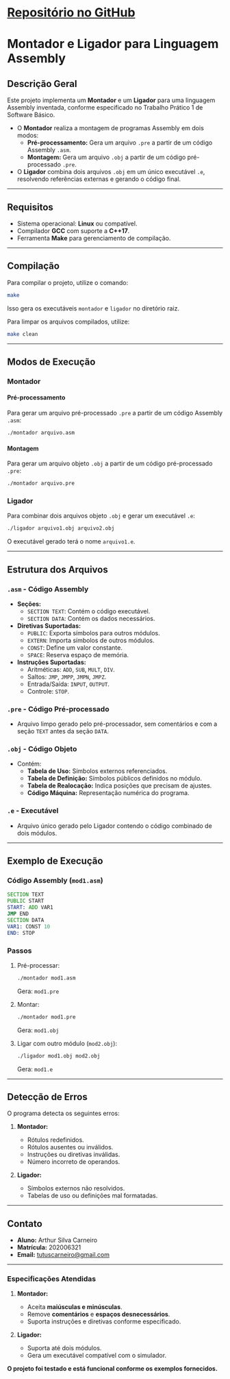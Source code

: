 # [Repositório no GitHub](https://github.com/Silva015/t1sb-montador-ligador)

# Montador e Ligador para Linguagem Assembly

## Descrição Geral

Este projeto implementa um **Montador** e um **Ligador** para uma linguagem Assembly inventada, conforme especificado no Trabalho Prático 1 de Software Básico.

- O **Montador** realiza a montagem de programas Assembly em dois modos:
  - **Pré-processamento:** Gera um arquivo `.pre` a partir de um código Assembly `.asm`.
  - **Montagem:** Gera um arquivo `.obj` a partir de um código pré-processado `.pre`.
- O **Ligador** combina dois arquivos `.obj` em um único executável `.e`, resolvendo referências externas e gerando o código final.

---

## Requisitos

- Sistema operacional: **Linux** ou compatível.
- Compilador **GCC** com suporte a **C++17**.
- Ferramenta **Make** para gerenciamento de compilação.

---

## Compilação

Para compilar o projeto, utilize o comando:

```bash
make
```

Isso gera os executáveis `montador` e `ligador` no diretório raiz.

Para limpar os arquivos compilados, utilize:

```bash
make clean
```

---

## Modos de Execução

### Montador

#### Pré-processamento

Para gerar um arquivo pré-processado `.pre` a partir de um código Assembly `.asm`:

```bash
./montador arquivo.asm
```

#### Montagem

Para gerar um arquivo objeto `.obj` a partir de um código pré-processado `.pre`:

```bash
./montador arquivo.pre
```

### Ligador

Para combinar dois arquivos objeto `.obj` e gerar um executável `.e`:

```bash
./ligador arquivo1.obj arquivo2.obj
```

O executável gerado terá o nome `arquivo1.e`.

---

## Estrutura dos Arquivos

### `.asm` - Código Assembly

- **Seções:**
  - `SECTION TEXT`: Contém o código executável.
  - `SECTION DATA`: Contém os dados necessários.
- **Diretivas Suportadas:**
  - `PUBLIC`: Exporta símbolos para outros módulos.
  - `EXTERN`: Importa símbolos de outros módulos.
  - `CONST`: Define um valor constante.
  - `SPACE`: Reserva espaço de memória.
- **Instruções Suportadas:**
  - Aritméticas: `ADD`, `SUB`, `MULT`, `DIV`.
  - Saltos: `JMP`, `JMPP`, `JMPN`, `JMPZ`.
  - Entrada/Saída: `INPUT`, `OUTPUT`.
  - Controle: `STOP`.

### `.pre` - Código Pré-processado

- Arquivo limpo gerado pelo pré-processador, sem comentários e com a seção `TEXT` antes da seção `DATA`.

### `.obj` - Código Objeto

- Contém:
  - **Tabela de Uso:** Símbolos externos referenciados.
  - **Tabela de Definição:** Símbolos públicos definidos no módulo.
  - **Tabela de Realocação:** Indica posições que precisam de ajustes.
  - **Código Máquina:** Representação numérica do programa.

### `.e` - Executável

- Arquivo único gerado pelo Ligador contendo o código combinado de dois módulos.

---

## Exemplo de Execução

### Código Assembly (`mod1.asm`)

```asm
SECTION TEXT
PUBLIC START
START: ADD VAR1
JMP END
SECTION DATA
VAR1: CONST 10
END: STOP
```

### Passos

1. Pré-processar:
    ```bash
    ./montador mod1.asm
    ```
    Gera: `mod1.pre`

2. Montar:
    ```bash
    ./montador mod1.pre
    ```
    Gera: `mod1.obj`

3. Ligar com outro módulo (`mod2.obj`):
    ```bash
    ./ligador mod1.obj mod2.obj
    ```
    Gera: `mod1.e`

---

## Detecção de Erros

O programa detecta os seguintes erros:

1. **Montador:**
   - Rótulos redefinidos.
   - Rótulos ausentes ou inválidos.
   - Instruções ou diretivas inválidas.
   - Número incorreto de operandos.

2. **Ligador:**
   - Símbolos externos não resolvidos.
   - Tabelas de uso ou definições mal formatadas.

---

## Contato

- **Aluno:** Arthur Silva Carneiro  
- **Matrícula:** 202006321  
- **Email:** tutuscarneiro@gmail.com  

---

### Especificações Atendidas

1. **Montador:**
   - Aceita **maiúsculas e minúsculas**.
   - Remove **comentários** e **espaços desnecessários**.
   - Suporta instruções e diretivas conforme especificado.

2. **Ligador:**
   - Suporta até dois módulos.
   - Gera um executável compatível com o simulador.

**O projeto foi testado e está funcional conforme os exemplos fornecidos.**
